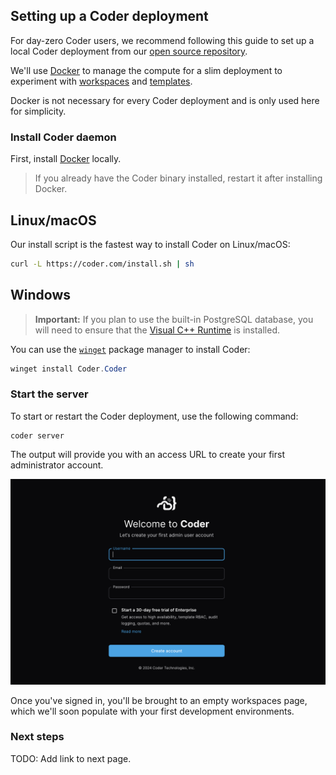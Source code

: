 ## Setting up a Coder deployment

For day-zero Coder users, we recommend following this guide to set up a local
Coder deployment from our
[open source repository](https://github.com/coder/coder).

We'll use [Docker](https://docs.docker.com/engine) to manage the compute for a
slim deployment to experiment with [workspaces](../user-guides/index.md) and
[templates](../admin/templates/index.md).

Docker is not necessary for every Coder deployment and is only used here for
simplicity.

### Install Coder daemon

First, install [Docker](https://docs.docker.com/engine/install/) locally.

> If you already have the Coder binary installed, restart it after installing
> Docker.

<div class="tabs">

## Linux/macOS

Our install script is the fastest way to install Coder on Linux/macOS:

```sh
curl -L https://coder.com/install.sh | sh
```

## Windows

> **Important:** If you plan to use the built-in PostgreSQL database, you will
> need to ensure that the
> [Visual C++ Runtime](https://learn.microsoft.com/en-US/cpp/windows/latest-supported-vc-redist#latest-microsoft-visual-c-redistributable-version)
> is installed.

You can use the
[`winget`](https://learn.microsoft.com/en-us/windows/package-manager/winget/#use-winget)
package manager to install Coder:

```powershell
winget install Coder.Coder
```

</div>

### Start the server

To start or restart the Coder deployment, use the following command:

```shell
coder server
```

The output will provide you with an access URL to create your first
administrator account.

![Coder login screen](../images/start/setup-page.png)

Once you've signed in, you'll be brought to an empty workspaces page, which
we'll soon populate with your first development environments.

### Next steps

TODO: Add link to next page.
